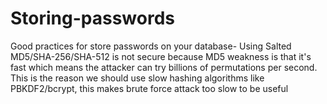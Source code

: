 # Storing-passwords
Good practices for store passwords on your database-
Using Salted MD5/SHA-256/SHA-512 is not secure because MD5 weakness is that it's fast which means the attacker can try billions of permutations per second.
This is the reason we should use slow hashing algorithms like PBKDF2/bcrypt, this makes brute force attack too slow to be useful
